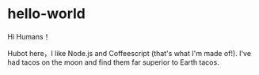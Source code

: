 # hello-world

Hi Humans！

Hubot here，I like Node.js and Coffeescript (that's what I'm made of!).
I've had tacos on the moon and find them far superior to Earth tacos.

